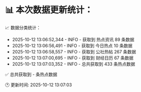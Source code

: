 📊 本次数据更新统计：
==========================

📈 数据分类统计：
- 2025-10-12 13:06:52,344 - INFO - 获取到 热点资讯 89 条数据
- 2025-10-12 13:06:56,491 - INFO - 获取到 今日热点 10 条数据
- 2025-10-12 13:06:58,557 - INFO - 获取到 公社热帖 267 条数据
- 2025-10-12 13:07:00,695 - INFO - 获取到 财经日历 67 条数据
- 2025-10-12 13:07:03,352 - INFO - 总共获取到 433 条热点数据

✅ 总共获取到 - 条热点数据

🕐 更新时间: 2025-10-12 13:07:03
